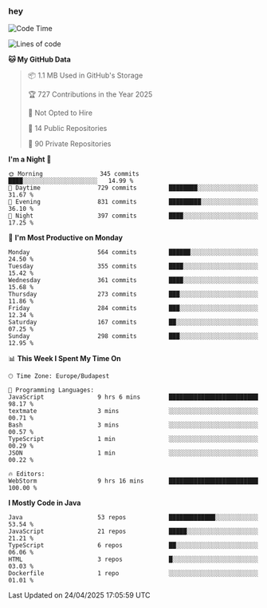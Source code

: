 ### hey

<!--START_SECTION:waka-->
![Code Time](http://img.shields.io/badge/Code%20Time-1%2C189%20hrs%204%20mins-blue)

![Lines of code](https://img.shields.io/badge/From%20Hello%20World%20I%27ve%20Written-2.7%20million%20lines%20of%20code-blue)

**🐱 My GitHub Data** 

> 📦 1.1 MB Used in GitHub's Storage 
 > 
> 🏆 727 Contributions in the Year 2025
 > 
> 🚫 Not Opted to Hire
 > 
> 📜 14 Public Repositories 
 > 
> 🔑 90 Private Repositories 
 > 
**I'm a Night 🦉** 

```text
🌞 Morning                345 commits         ████░░░░░░░░░░░░░░░░░░░░░   14.99 % 
🌆 Daytime                729 commits         ████████░░░░░░░░░░░░░░░░░   31.67 % 
🌃 Evening                831 commits         █████████░░░░░░░░░░░░░░░░   36.10 % 
🌙 Night                  397 commits         ████░░░░░░░░░░░░░░░░░░░░░   17.25 % 
```
📅 **I'm Most Productive on Monday** 

```text
Monday                   564 commits         ██████░░░░░░░░░░░░░░░░░░░   24.50 % 
Tuesday                  355 commits         ████░░░░░░░░░░░░░░░░░░░░░   15.42 % 
Wednesday                361 commits         ████░░░░░░░░░░░░░░░░░░░░░   15.68 % 
Thursday                 273 commits         ███░░░░░░░░░░░░░░░░░░░░░░   11.86 % 
Friday                   284 commits         ███░░░░░░░░░░░░░░░░░░░░░░   12.34 % 
Saturday                 167 commits         ██░░░░░░░░░░░░░░░░░░░░░░░   07.25 % 
Sunday                   298 commits         ███░░░░░░░░░░░░░░░░░░░░░░   12.95 % 
```


📊 **This Week I Spent My Time On** 

```text
🕑︎ Time Zone: Europe/Budapest

💬 Programming Languages: 
JavaScript               9 hrs 6 mins        █████████████████████████   98.17 % 
textmate                 3 mins              ░░░░░░░░░░░░░░░░░░░░░░░░░   00.71 % 
Bash                     3 mins              ░░░░░░░░░░░░░░░░░░░░░░░░░   00.57 % 
TypeScript               1 min               ░░░░░░░░░░░░░░░░░░░░░░░░░   00.29 % 
JSON                     1 min               ░░░░░░░░░░░░░░░░░░░░░░░░░   00.22 % 

🔥 Editors: 
WebStorm                 9 hrs 16 mins       █████████████████████████   100.00 % 
```

**I Mostly Code in Java** 

```text
Java                     53 repos            █████████████░░░░░░░░░░░░   53.54 % 
JavaScript               21 repos            █████░░░░░░░░░░░░░░░░░░░░   21.21 % 
TypeScript               6 repos             ██░░░░░░░░░░░░░░░░░░░░░░░   06.06 % 
HTML                     3 repos             █░░░░░░░░░░░░░░░░░░░░░░░░   03.03 % 
Dockerfile               1 repo              ░░░░░░░░░░░░░░░░░░░░░░░░░   01.01 % 
```




 Last Updated on 24/04/2025 17:05:59 UTC
<!--END_SECTION:waka-->
